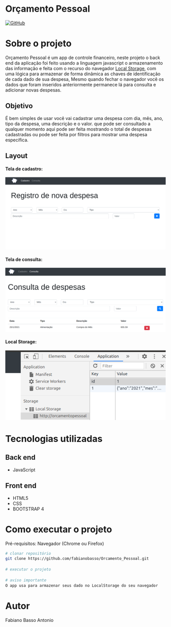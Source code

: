 # Orçamento Pessoal

[![GitHub](https://img.shields.io/github/license/fabianobasso/Jogo_De_Xadrez)](https://github.com/fabianobasso/Orcamento_Pessoal/blob/master/LICENSE) 

# Sobre o projeto
Orçamento Pessoal é um app de controle financeiro, neste projeto o back end da aplicação foi feito usando a linguagem javascript o armazenamento das informação e
feita com o recurso do navegador [Local Storage](https://en.wikipedia.org/wiki/Web_storage#localStorage), com uma lógica para armazenar de forma dinâmica as
chaves de identificação de cada dado de sua despesa, Mesmo quando fechar o navegador você os dados que foram inseridos anteriormente permanece lá para consulta e 
adicionar novas despesas.

## Objetivo
É bem simples de usar você vai cadastrar uma despesa com dia, mês, ano, tipo da despesa, uma descrição e o valor. que pode ser consultado a qualquer momento aqui pode ser feita mostrando o total de despesas cadastradas ou pode ser feita por filtros para mostrar uma despesa específica. 


## Layout

#### Tela de cadastro:
![Cadastro](https://github.com/fabianobasso/assets/blob/master/img/OrcamentoPessoal/Cadastro.png)

#### Tela de consulta:
![Cadastro2](https://github.com/fabianobasso/assets/blob/master/img/OrcamentoPessoal/consulta1.png)

#### Local Storage:

![Cadastro2](https://github.com/fabianobasso/assets/blob/master/img/OrcamentoPessoal/LocalStorage.png)



# Tecnologias utilizadas

## Back end
- JavaScript

## Front end
- HTML5
- CSS
- BOOTSTRAP 4

# Como executar o projeto

Pré-requisitos: Navegador (Chrome ou Firefox)

```bash
# clonar repositório
git clone https://github.com/fabianobasso/Orcamento_Pessoal.git

# executar o projeto

# aviso importante
O app usa para armazenar seus dado no LocalStorage do seu navegador
```

# Autor

Fabiano Basso Antonio
